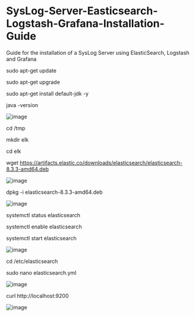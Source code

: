 # SysLog-Server-Easticsearch-Logstash-Grafana-Installation-Guide
Guide for the installation of a SysLog Server using ElasticSearch, Logstash and Grafana

sudo apt-get update

sudo apt-get upgrade

sudo apt-get install default-jdk -y

java -version

![image](https://user-images.githubusercontent.com/20743678/184070434-bc16f6f0-4988-41e1-950c-6a948c037ea9.png)

cd /tmp

mkdir elk

cd elk

wget https://artifacts.elastic.co/downloads/elasticsearch/elasticsearch-8.3.3-amd64.deb

![image](https://user-images.githubusercontent.com/20743678/184342967-923fef8b-8823-4705-bc64-ba3897e62fed.png)

dpkg -i elasticsearch-8.3.3-amd64.deb

![image](https://user-images.githubusercontent.com/20743678/184346009-ef368693-3aaa-40d1-9daf-5aada666105d.png)

systemctl status elasticsearch

systemctl enable elasticsearch

systemctl start elasticsearch

![image](https://user-images.githubusercontent.com/20743678/184346309-4cad6569-f916-43ab-b9cd-946e90c2293e.png)

cd /etc/elasticsearch

sudo nano elasticsearch.yml

![image](https://user-images.githubusercontent.com/20743678/184347029-c392cbe8-08f9-4748-afc7-401219292fae.png)

curl http://localhost:9200

![image](https://user-images.githubusercontent.com/20743678/184349689-c01d38e1-a766-44dc-9856-475d935d729d.png)

